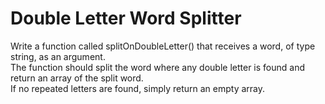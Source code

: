 # Double Letter Word Splitter
Write a function called splitOnDoubleLetter() that receives a word, of type string, as an argument.<br/>
The function should split the word where any double letter is found and return an array of the split word.<br/>
If no repeated letters are found, simply return an empty array.